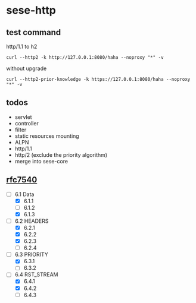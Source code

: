 # sese-http

## test command

http/1.1 to h2

```shell
curl --http2 -k http://127.0.0.1:8080/haha --noproxy "*" -v
```

without upgrade

```shell
curl --http2-prior-knowledge -k https://127.0.0.1:8080/haha --noproxy "*" -v
```

## todos

- servlet
- controller
- filter
- static resources mounting
- ALPN
- http/1.1
- http/2 (exclude the priority algorithm)
- merge into sese-core

## [rfc7540](https://www.rfc-editor.org/rfc/rfc7540.txt)

- [ ] 6.1 Data
  - [x] 6.1.1
  - [ ] 6.1.2
  - [x] 6.1.3
- [ ] 6.2 HEADERS
  - [x] 6.2.1
  - [x] 6.2.2
  - [x] 6.2.3
  - [ ] 6.2.4
- [ ] 6.3 PRIORITY
  - [x] 6.3.1
  - [ ] 6.3.2
- [ ] 6.4 RST_STREAM
  - [x] 6.4.1
  - [x] 6.4.2
  - [ ] 6.4.3
